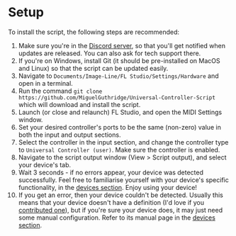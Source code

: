 
# Setup

To install the script, the following steps are recommended:

1.  Make sure you're in the [Discord server](https://discord.gg/6vpfJUF), so
    that you'll get notified when updates are released. You can also ask for
    tech support there.
2.  If you're on Windows, install Git (it should be pre-installed on MacOS and 
    Linux) so that the script can be updated easily.
3.  Navigate to `Documents/Image-Line/FL Studio/Settings/Hardware` and open in a 
    terminal.
4.  Run the command `git clone https://github.com/MiguelGuthridge/Universal-Controller-Script`
    which will download and install the script.
5.  Launch (or close and relaunch) FL Studio, and open the MIDI Settings window.
6.  Set your desired controller's ports to be the same (non-zero) value in both
    the input and output sections.
7.  Select the controller in the input section, and change the controller type
    to `Universal Controller (user)`. Make sure the controller is enabled.
8.  Navigate to the script output window (View > Script output), and select your
    device's tab.
9.  Wait 3 seconds - if no errors appear, your device was detected successfully.
    Feel free to familiarise yourself with your device's specific functionality,
    in the [devices section](devices/devices.md). Enjoy using your device!
10. If you get an error, then your device couldn't be detected. Usually this
    means that your device doesn't have a definition (I'd love if you 
    [contributed one](contributing/contributing.md)), but if you're sure your
    device does, it may just need some manual configuration. Refer to its manual
    page in the [devices section](devices/devices.md).
